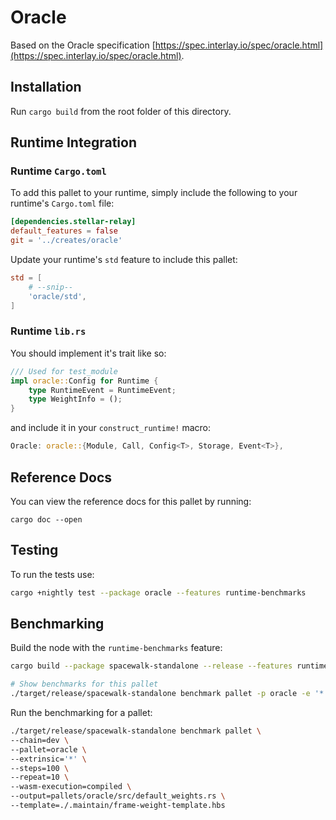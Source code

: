 # Oracle

Based on the Oracle specification [https://spec.interlay.io/spec/oracle.html](https://spec.interlay.io/spec/oracle.html).

## Installation

Run `cargo build` from the root folder of this directory.

## Runtime Integration

### Runtime `Cargo.toml`

To add this pallet to your runtime, simply include the following to your runtime's `Cargo.toml` file:

```TOML
[dependencies.stellar-relay]
default_features = false
git = '../creates/oracle'
```

Update your runtime's `std` feature to include this pallet:

```TOML
std = [
    # --snip--
    'oracle/std',
]
```

### Runtime `lib.rs`

You should implement it's trait like so:

```rust
/// Used for test_module
impl oracle::Config for Runtime {
    type RuntimeEvent = RuntimeEvent;
    type WeightInfo = ();
}
```

and include it in your `construct_runtime!` macro:

```rust
Oracle: oracle::{Module, Call, Config<T>, Storage, Event<T>},
```

## Reference Docs

You can view the reference docs for this pallet by running:

```
cargo doc --open
```


## Testing

To run the tests use:

```bash
cargo +nightly test --package oracle --features runtime-benchmarks
```

## Benchmarking

Build the node with the `runtime-benchmarks` feature:

```bash
cargo build --package spacewalk-standalone --release --features runtime-benchmarks
```

```bash
# Show benchmarks for this pallet
./target/release/spacewalk-standalone benchmark pallet -p oracle -e '*' --list
```

Run the benchmarking for a pallet:

```bash
./target/release/spacewalk-standalone benchmark pallet \
--chain=dev \
--pallet=oracle \
--extrinsic='*' \
--steps=100 \
--repeat=10 \
--wasm-execution=compiled \
--output=pallets/oracle/src/default_weights.rs \
--template=./.maintain/frame-weight-template.hbs
```